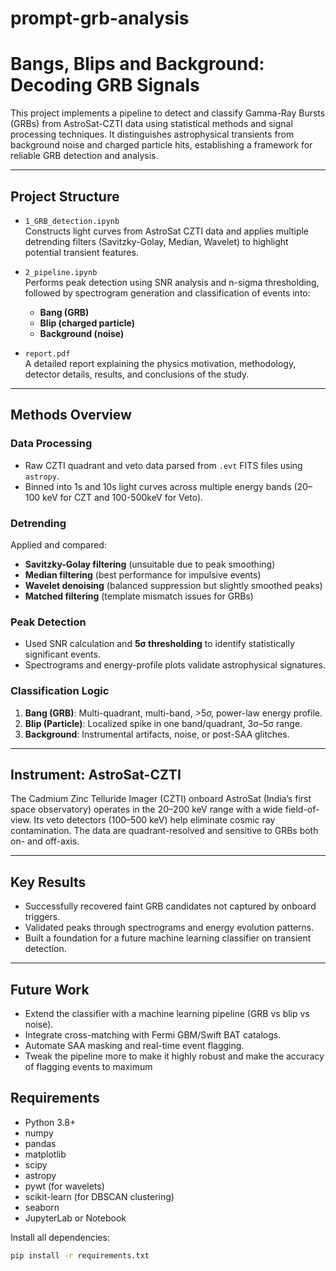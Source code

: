 # prompt-grb-analysis
#  Bangs, Blips and Background: Decoding GRB Signals

This project implements a pipeline to detect and classify Gamma-Ray Bursts (GRBs) from AstroSat-CZTI data using statistical methods and signal processing techniques. It distinguishes astrophysical transients from background noise and charged particle hits, establishing a framework for reliable GRB detection and analysis.

---

##  Project Structure

- `1_GRB_detection.ipynb`  
  Constructs light curves from AstroSat CZTI data and applies multiple detrending filters (Savitzky-Golay, Median, Wavelet) to highlight potential transient features.

- `2_pipeline.ipynb`  
  Performs peak detection using SNR analysis and n-sigma thresholding, followed by spectrogram generation and classification of events into:
  - **Bang (GRB)**
  - **Blip (charged particle)**
  - **Background (noise)**

- `report.pdf`  
  A detailed report explaining the physics motivation, methodology, detector details, results, and conclusions of the study.

---

##  Methods Overview

###  Data Processing
- Raw CZTI quadrant and veto data parsed from `.evt` FITS files using `astropy`.
- Binned into 1s and 10s light curves across multiple energy bands (20–100 keV for CZT and 100-500keV for Veto).

###  Detrending
Applied and compared:
- **Savitzky-Golay filtering** (unsuitable due to peak smoothing)
- **Median filtering** (best performance for impulsive events)
- **Wavelet denoising** (balanced suppression but slightly smoothed peaks)
- **Matched filtering** (template mismatch issues for GRBs)

###  Peak Detection
- Used SNR calculation and **5σ thresholding** to identify statistically significant events.
- Spectrograms and energy-profile plots validate astrophysical signatures.

###  Classification Logic
1. **Bang (GRB)**: Multi-quadrant, multi-band, >5σ, power-law energy profile.
2. **Blip (Particle)**: Localized spike in one band/quadrant, 3σ–5σ range.
3. **Background**: Instrumental artifacts, noise, or post-SAA glitches.

---

##  Instrument: AstroSat-CZTI

The Cadmium Zinc Telluride Imager (CZTI) onboard AstroSat (India’s first space observatory) operates in the 20–200 keV range with a wide field-of-view. Its veto detectors (100–500 keV) help eliminate cosmic ray contamination. The data are quadrant-resolved and sensitive to GRBs both on- and off-axis.

---

##  Key Results

- Successfully recovered faint GRB candidates not captured by onboard triggers.
- Validated peaks through spectrograms and energy evolution patterns.
- Built a foundation for a future machine learning classifier on transient detection.

---

## Future Work
- Extend the classifier with a machine learning pipeline (GRB vs blip vs noise).
- Integrate cross-matching with Fermi GBM/Swift BAT catalogs.
- Automate SAA masking and real-time event flagging.
- Tweak the pipeline more to make it highly robust and make the accuracy of flagging events to maximum

##  Requirements

- Python 3.8+
- numpy
- pandas
- matplotlib
- scipy
- astropy
- pywt (for wavelets)
- scikit-learn (for DBSCAN clustering)
- seaborn
- JupyterLab or Notebook

Install all dependencies:
```bash
pip install -r requirements.txt

